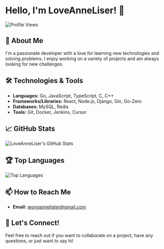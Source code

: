 # Hello, I'm LoveAnneLiser! 👋

![Profile Views](https://komarev.com/ghpvc/?username=LoveAnneLiser)

## 🚀 About Me

I'm a passionate developer with a love for learning new technologies and solving problems. I enjoy working on a variety of projects and am always looking for new challenges.

## 🛠️ Technologies & Tools

- **Languages:** Go, JavaScript, TypeScript, C, C++
- **Frameworks/Libraries:** React, Node.js, Django, Gin, Go-Zero
- **Databases:** MySQL, Redis
- **Tools:** Git, Docker, Jenkins, Cursor

## 📈 GitHub Stats

![LoveAnneLiser's GitHub Stats](https://github-readme-stats.vercel.app/api?username=LoveAnneLiser&show_icons=true&theme=radical)

## 🏆 Top Languages

![Top Languages](https://github-readme-stats.vercel.app/api/top-langs/?username=LoveAnneLiser&layout=compact&theme=radical)

## 📫 How to Reach Me

- **Email:** [wongannelister@gmail.com](mailto:wongannelister@gmail.com)

## 💬 Let's Connect!

Feel free to reach out if you want to collaborate on a project, have any questions, or just want to say hi!
